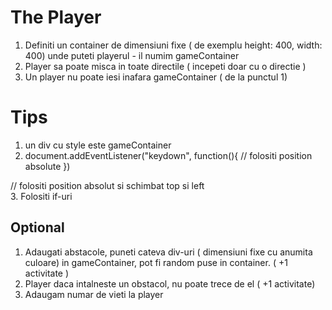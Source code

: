 # The Player

1.  Definiti un container de dimensiuni fixe ( de exemplu height: 400, width: 400) unde puteti playerul - il numim gameContainer
2.  Player sa poate misca in toate directile ( incepeti doar cu o directie )
3.  Un player nu poate iesi inafara gameContainer ( de la punctul 1)

# Tips

1. un div cu style este gameContainer
2. document.addEventListener("keydown", function(){
  // folositi position absolute
})
 <div id="gameContainer"> 
   <div id="player"></div> // folositi position absolut si schimbat top si left

</div>
3. Folositi if-uri

## Optional

1. Adaugati abstacole, puneti cateva div-uri ( dimensiuni fixe cu anumita culoare) in gameContainer, pot fi random puse in container. ( +1 activitate )
2. Player daca intalneste un obstacol, nu poate trece de el ( +1 activitate)
3. Adaugam numar de vieti la player